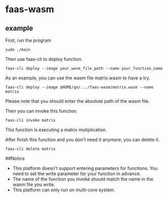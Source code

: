 # faas-wasm

## example
First, run the program
```shell
sudo ./main
```

Then use faas-cli to deploy function.
```shell
faas-cli deploy --image your_wasm_file_path --name your_function_name
```

As an example, you can use the wasm file matrix.wasm to have a try.
```shell
faas-cli deploy --image $HOME/go/.../faas-wasm/matrix.wasm --name matrix
```

Please note that you should enter the absolute path of the wasm file.

Then you can invoke this function.
```shell
faas-cli invoke matrix
```
This function is executing a matrix mutiplication.

After finish this function and you don't need it anymore, you can delete it.
```shell
faas-cli delete matrix
```

##Notice
- This platform doesn't support entering parameters for functions. You need to set the write parameter for your function in advance.
- The name of the function you invoke should match the name in the wasm file you write.
- This platform can only run on multi-core system.
